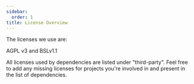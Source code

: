 ```yaml
---
sidebar:
  order: 1
title: License Overview
---
```


The licenses we use are:

AGPL v3
and
BSLv1.1

All licenses used by dependencies are listed under "third-party".
Feel free to add any missing licenses for projects you're involved in and present in the list of dependencies.
